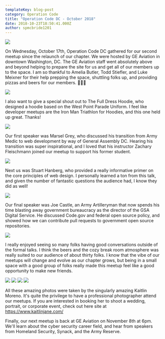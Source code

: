 ```yaml
---
templateKey: blog-post
category: Operation Code
title: "Operation Code DC - October 2018"
date: 2018-10-23T18:50:41.000Z
author: spmcbride1201
---
```


![](/img/posts/opcode-oct-18/cover.jpg)

On Wednesday, October 17th, Operation Code DC gathered for our second meetup since the relaunch of our chapter. We were hosted by GE Aviation in downtown Washington, DC. The GE Aviation staff went absolutely above and beyond helping to prepare the site for us and get all of our members up to the space. I am so thankful to Amelia Butler, Todd Stiefler, and Luke Meixner for their help prepping the space, shuttling folks up, and providing pizzas and beers for our members. 🍻👏👏

![](/img/posts/opcode-oct-18/0.jpg)

I also want to give a special shout out to The Full Dress Hoodie, who designed a hoodie based on the West Point Parade Uniform. I feel like developer meetups are the Iron Man Triathlon for Hoodies, and this one held up great. Thanks!

![](/img/posts/opcode-oct-18/1.jpg)

Our first speaker was Marsel Grey, who discussed his transition from Army Medic to web development by way of General Assembly DC. Hearing his transition was super inspirational, and I loved that his instructor Zachary Fleischmann joined our meetup to support his former student.

![](/img/posts/opcode-oct-18/2.jpg)

Next us was Stuart Hanberg, who provided a really informative primer on the core principles of web design. I personally learned a ton from this talk, and given the number of fantastic questions the audience had, I know they did as well!

![](/img/posts/opcode-oct-18/3.jpg)

Our final speaker was Joe Castle, an Army Artilleryman that now spends his time blasting away government bureaucracy as the director of the GSA Digital Service. He discussed Code.gov and federal open source policy, and showed how we can contribute pull requests to government open source repositories.

![](/img/posts/opcode-oct-18/4.jpg)

I really enjoyed seeing so many folks having good conversations outside of the formal talks. I think the beers and the cozy break room atmosphere was really suited to our audience of about thirty folks. I know that the vibe of our meetups will change and evolve as our chapter grows, but being in a small space with a good group of folks really made this meetup feel like a good opportunity to make new friends.

![](/img/posts/opcode-oct-18/5.jpg)
![](/img/posts/opcode-oct-18/6.jpg)
![](/img/posts/opcode-oct-18/7.jpg)
![](/img/posts/opcode-oct-18/8.jpg)

All these amazing photos were taken by the singularly amazing Kaitlin Moreno. It's quite the privilege to have a professional photographer attend our meetups. If you are interested in booking her to shoot a wedding, portrait, or corporate event, check out here site at https://www.kaitlinjane.com/

Finally, our next meetup is back at GE Aviation on November 8th at 6pm. We'll learn about the cyber security career field, and hear from speakers from Homeland Security, Synack, and the Army Reserve.
